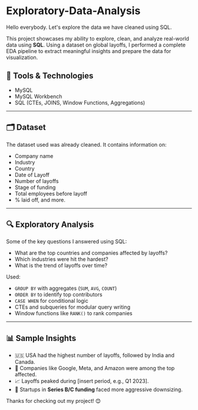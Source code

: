 # Exploratory-Data-Analysis
Hello everybody. Let's explore the data we have cleaned using SQL.

This project showcases my ability to explore, clean, and analyze real-world data using **SQL**. Using a dataset on global layoffs, I performed a complete EDA pipeline to extract meaningful insights and prepare the data for visualization.

## 🔧 Tools & Technologies
- MySQL
- MySQL Workbench
- SQL (CTEs, JOINS, Window Functions, Aggregations)

---

## 🗂️ Dataset
The dataset used was already cleaned. It contains information on:
- Company name
- Industry
- Country
- Date of Layoff
- Number of layoffs
- Stage of funding
- Total employees before layoff
- % laid off, and more.

---

## 🔍 Exploratory Analysis
Some of the key questions I answered using SQL:
- What are the top countries and companies affected by layoffs?
- Which industries were hit the hardest?
- What is the trend of layoffs over time?

Used:
- `GROUP BY` with aggregates (`SUM`, `AVG`, `COUNT`)
- `ORDER BY` to identify top contributors
- `CASE WHEN` for conditional logic
- CTEs and subqueries for modular query writing
- Window functions like `RANK()` to rank companies

---

## 📊 Sample Insights
- 🇺🇸 USA had the highest number of layoffs, followed by India and Canada.
- 🏢 Companies like Google, Meta, and Amazon were among the top affected.
- 📈 Layoffs peaked during [insert period, e.g., Q1 2023].
- 💸 Startups in **Series B/C funding** faced more aggressive downsizing.

Thanks for checking out my project! 😊








